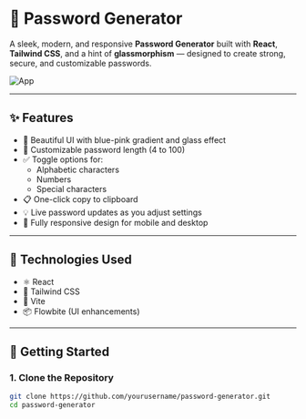 # 🔐 Password Generator

A sleek, modern, and responsive **Password Generator** built with **React**, **Tailwind CSS**, and a hint of **glassmorphism** — designed to create strong, secure, and customizable passwords.

![App](https://github.com/user-attachments/assets/263b492d-3401-4432-8ce3-9fa726e77a46)


---

## ✨ Features

- 🎨 Beautiful UI with blue-pink gradient and glass effect
- 🔢 Customizable password length (4 to 100)
- ✅ Toggle options for:
  - Alphabetic characters
  - Numbers
  - Special characters
- 📋 One-click copy to clipboard
- 💡 Live password updates as you adjust settings
- 📱 Fully responsive design for mobile and desktop

---

## 🚀 Technologies Used

- ⚛️ React
- 💨 Tailwind CSS
- 🧩 Vite
- 📦 Flowbite (UI enhancements)

---

## 🔧 Getting Started

### 1. Clone the Repository

```bash
git clone https://github.com/yourusername/password-generator.git
cd password-generator
